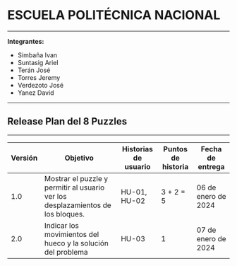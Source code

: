 # ESCUELA POLITÉCNICA NACIONAL

---

**Integrantes:**

- Simbaña Ivan
- Suntasig Ariel
- Terán José
- Torres Jeremy
- Verdezoto José
- Yanez David

---

## Release Plan del 8 Puzzles

---

| **Versión** | **Objetivo** | **Historias de usuario** | **Puntos de historia** | **Fecha de entrega** |
| ----------- | ------------ | ------------------------ | ---------------------- | -------------------- |
| 1.0         | Mostrar el puzzle y permitir al usuario ver los desplazamientos de los bloques. | HU-01, HU-02 | 3 + 2 = 5 | 06 de enero de 2024 |
| 2.0         | Indicar los movimientos del hueco y la solución del problema | HU-03 | 1 | 07 de enero de 2024 |

